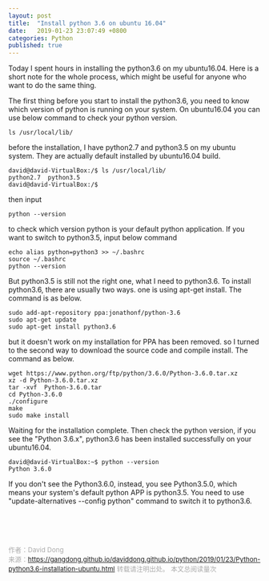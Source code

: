 ```yaml
---
layout: post
title:  "Install python 3.6 on ubuntu 16.04"
date:   2019-01-23 23:07:49 +0800
categories: Python
published: true
---
```

Today I spent hours in installing the python3.6 on my ubuntu16.04.
Here is a short note for the whole process, which might be useful for anyone who want to do the same thing.

The first thing before you start to install the python3.6, you need to know which version of python is running on your system. On ubuntu16.04 you can use below command to check your python version.
```shell
ls /usr/local/lib/
```
before the installation, I have python2.7 and python3.5 on my ubuntu system. They are actually default installed by ubuntu16.04 build.
```
david@david-VirtualBox:/$ ls /usr/local/lib/
python2.7  python3.5  
david@david-VirtualBox:/$ 
```
then input 
```
python --version
```
to check which version python is your default python application. If you want to switch to python3.5, input below command
```
echo alias python=python3 >> ~/.bashrc
source ~/.bashrc
python --version
```
But python3.5 is still not the right one, what I need to python3.6. To install python3.6, there are usually two ways. one is using apt-get install. The command is as below.
```
sudo add-apt-repository ppa:jonathonf/python-3.6
sudo apt-get update
sudo apt-get install python3.6
```
but it doesn't work on my installation for PPA has been removed. so I turned to the second way to download the source code and compile install.
The command as below.
```
wget https://www.python.org/ftp/python/3.6.0/Python-3.6.0.tar.xz
xz -d Python-3.6.0.tar.xz
tar -xvf  Python-3.6.0.tar
cd Python-3.6.0
./configure
make
sudo make install
```
Waiting for the installation complete. Then check the python version, if you see the "Python 3.6.x", python3.6 has been installed successfully on your ubuntu16.04.
```
david@david-VirtualBox:~$ python --version
Python 3.6.0
```
If you don't see the Python3.6.0, instead, you see Python3.5.0, which means your system's default python APP is python3.5. You need to use "update-alternatives --config python" command to switch it to python3.6. 




<!-- Gitalk 评论 start  -->
<!-- Link Gitalk 的支持文件  -->
<link rel="stylesheet" href="https://unpkg.com/gitalk/dist/gitalk.css">
<script src="https://unpkg.com/gitalk/dist/gitalk.min.js"></script>
<div id="gitalk-container"></div>
<script type="text/javascript">
   var gitalk = new Gitalk({

   // gitalk的主要参数
   clientID: '5e24fc307693a6df3bc5',
   clientSecret: '28c9c17e1174c705c42e9bdc92f87cadcc4ec8b8',
   repo: 'daviddong.github.io',
   owner: 'gangdong',
   admin: ['gangdong'],
   id: 'python/2019/01/23/Python-python3.6-installation-ubuntu.html',
   title: 'comments'
    });
   gitalk.render('gitalk-container');
</script>
<!-- Gitalk end -->

<br><br><br>

<font size="2" color="#aaa">作者：David Dong<br></font>
<font size="2" color="#aaa">来源：https://gangdong.github.io/daviddong.github.io/python/2019/01/23/Python-python3.6-installation-ubuntu.html</font>
<font size="2" color="#aaa">转载请注明出处。</font>
<span id="busuanzi_container_page_pv" ></span><font size="2" color="#aaa">
本文总阅读量</font><font size="2" color="#aaa"><span id="busuanzi_value_page_pv"></font></span><font size="2" color="#aaa">次</font>